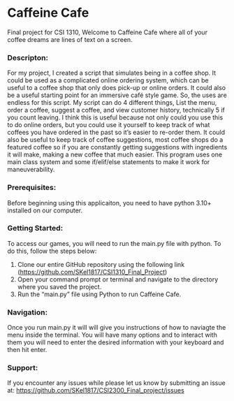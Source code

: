 # Caffeine Cafe
Final project for CSI 1310, Welcome to Caffeine Cafe where all of your coffee dreams are lines of text on a screen.

### Descripton: 
For my project, I created a script that simulates being in a coffee shop. It could be used as a complicated online ordering system, which can be useful to a coffee shop that only does pick-up or online orders. It could also be a useful starting point for an immersive café style game. So, the uses are endless for this script.  My script can do 4 different things, List the menu, order a coffee, suggest a coffee, and view customer history, technically 5 if you count leaving. I think this is useful because not only could you use this to do online orders, but you could use it yourself to keep track of what coffees you have ordered in the past so it’s easier to re-order them. It could also be useful to keep track of coffee suggestions, most coffee shops do a featured coffee so if you are constantly getting suggestions with ingredients it will make, making a new coffee that much easier. This program uses one main class system and some if/elif/else statements to make it work for maneuverability. 

### Prerequisites:
Before beginning using this applicaiton, you need to have python 3.10+ installed on our computer.

### Getting Started:
To access our games, you will need to run the main.py file with python. To do this, follow the steps below:
1. Clone our entire GitHub repository using the following link  (https://github.com/SKel1817/CSI1310_Final_Project)
2. Open your command prompt or terminal and navigate to the directory where you saved the project.
3. Run the “main.py” file using Python to run Caffeine Cafe.

### Navigation:
Once you run main.py it will will give you instructions of how to naviagte the menu inside the terminal. You will have many options and to interact with them you will need to enter the desired information with your keyboard and then hit enter. 

### Support: 
If you encounter any issues while please let us know by submitting an issue at: https://github.com/SKel1817/CSI2300_Final_project/issues

